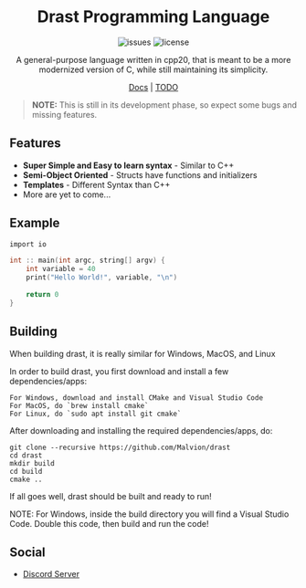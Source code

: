 <div align="center">

# Drast Programming Language

![issues](https://img.shields.io/github/issues/Malvion/drast?style=flat-square)
![license](https://img.shields.io/github/license/Malvion/drast?style=flat-square)

A general-purpose language written in cpp20, that is meant to be a more modernized version of C, while still maintaining its simplicity.

[Docs](docs/docs.md) | [TODO](TODO.md)

</div>

> **NOTE:** This is still in its development phase, so expect some bugs and missing features.

## Features

- **Super Simple and Easy to learn syntax** - Similar to C++
- **Semi-Object Oriented** - Structs have functions and initializers
- **Templates** - Different Syntax than C++
- More are yet to come...

## Example

```c
import io

int :: main(int argc, string[] argv) {
    int variable = 40
    print("Hello World!", variable, "\n")
    
    return 0
}
```

## Building

When building drast, it is really similar for Windows, MacOS, and Linux

In order to build drast, you first download and install a few dependencies/apps:
    
    For Windows, download and install CMake and Visual Studio Code
    For MacOS, do `brew install cmake`
    For Linux, do `sudo apt install git cmake`
    
After downloading and installing the required dependencies/apps, do:
```batch
git clone --recursive https://github.com/Malvion/drast
cd drast
mkdir build
cd build
cmake ..
```
    
If all goes well, drast should be built and ready to run!

NOTE: For Windows, inside the build directory you will find a Visual Studio Code. Double this code, then build and run the code!

## Social

- [Discord Server](https://discord.gg/ZbmHzNmzPH)
